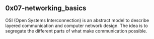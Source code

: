 ## 0x07-networking_basics
OSI (Open Systems Interconnection) is an abstract model to describe layered communication and computer network design. The idea is to segregate the different parts of what make communication possible.
